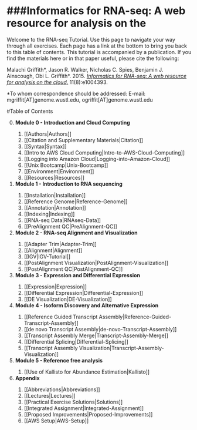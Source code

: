 ###Informatics for RNA-seq: A web resource for analysis on the  
===================

Welcome to the RNA-seq Tutorial.  Use this page to navigate your way through all exercises. Each page has a link at the bottom to bring you back to this table of contents. This tutorial is accompanied by a publication.  If you find the materials here or in that paper useful, please cite the following:

Malachi Griffith\*, Jason R. Walker, Nicholas C. Spies, Benjamin J. Ainscough, Obi L. Griffith\*. 2015. [*Informatics for RNA-seq: A web resource for analysis on the cloud*.](http://dx.doi.org/10.1371/journal.pcbi.1004393) 11(8):e1004393.

\*To whom correspondence should be addressed: 
E-mail: mgriffit[AT]genome.wustl.edu, ogriffit[AT]genome.wustl.edu

#Table of Contents
<ol start="0">
  <li><strong>Module 0 - Introduction and Cloud Computing</strong></li>
  <ol start="i">
    <li>[[Authors|Authors]]</li>
    <li>[[Citation and Supplementary Materials|Citation]]</li>
    <li>[[Syntax|Syntax]]</li>
    <li>[[Intro to AWS Cloud Computing|Intro-to-AWS-Cloud-Computing]]</li>
    <li>[[Logging into Amazon Cloud|Logging-into-Amazon-Cloud]]</li>
    <li>[[Unix Bootcamp|Unix-Bootcamp]]</li>
    <li>[[Environment|Environment]]</li>
    <li>[[Resources|Resources]]</li>
  </ol>
  <li><strong>Module 1 - Introduction to RNA sequencing</strong></li>
  <ol start="i">
    <li>[[Installation|Installation]]</li>
    <li>[[Reference Genome|Reference-Genome]]</li>
    <li>[[Annotation|Annotation]]</li>
    <li>[[Indexing|Indexing]]</li>
    <li>[[RNA-seq Data|RNAseq-Data]]</li>
    <li>[[PreAlignment QC|PreAlignment-QC]]</li>
  </ol>
  <li><strong>Module 2 - RNA-seq Alignment and Visualization</strong></li>
  <ol start="i">
    <li>[[Adapter Trim|Adapter-Trim]]</li>
    <li>[[Alignment|Alignment]]</li>
    <li>[[IGV|IGV-Tutorial]]</li>
    <li>[[PostAlignment Visualization|PostAlignment-Visualization]]</li>
    <li>[[PostAlignment QC|PostAlignment-QC]]</li>
  </ol>
  <li><strong>Module 3 - Expression and Differential Expression</strong></li>
  <ol start="i">  
    <li>[[Expression|Expression]]</li>
    <li>[[Differential Expression|Differential-Expression]]</li>
    <li>[[DE Visualization|DE-Visualization]]</li>
  </ol>
  <li><strong>Module 4 - Isoform Discovery and Alternative Expression</strong></li>
  <ol start="i">  
    <li>[[Reference Guided Transcript Assembly|Reference-Guided-Transcript-Assembly]]</li>
    <li>[[de novo Transcript Assembly|de-novo-Transcript-Assembly]]</li>
    <li>[[Transcript Assembly Merge|Transcript-Assembly-Merge]]</li>
    <li>[[Differential Splicing|Differential-Splicing]]</li>
    <li>[[Transcript Assembly Visualization|Transcript-Assembly-Visualization]]</li>
  </ol>
  <li><strong>Module 5 - Reference free analysis</strong></li>
  <ol start="i">  
    <li>[[Use of Kallisto for Abundance Estimation|Kallisto]]</li>
  </ol>
  <li><strong>Appendix</strong></li>
  <ol start="i">  
    <li>[[Abbreviations|Abbreviations]]</li>
    <li>[[Lectures|Lectures]]</li>
    <li>[[Practical Exercise Solutions|Solutions]]</li>
    <li>[[Integrated Assignment|Integrated-Assignment]]</li>
    <li>[[Proposed Improvements|Proposed-Improvements]]</li>
    <li>[[AWS Setup|AWS-Setup]]</li>
  </ol>
</ol>
